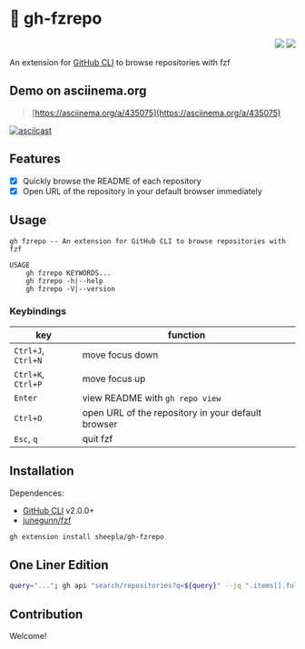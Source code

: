 # 🚀 gh-fzrepo

<div align="right">
    <img src="https://img.shields.io/static/v1?label=Language&message=Shell&color=blue&style=flat-square"/>
    <img src="https://img.shields.io/static/v1?label=License&message=MIT&color=blue&style=flat-square"/>
</div>

An extension for [GitHub CLI](https://github.com/cli/cli) to browse repositories with fzf

## Demo on asciinema.org

> [https://asciinema.org/a/435075](https://asciinema.org/a/435075)

[![asciicast](https://asciinema.org/a/435075.svg)](https://asciinema.org/a/435075)

## Features

- [x] Quickly browse the README of each repository
- [x] Open URL of the repository in your default browser immediately

## Usage

```
gh fzrepo -- An extension for GitHub CLI to browse repositories with fzf

USAGE
    gh fzrepo KEYWORDS...
    gh fzrepo -h|--help
    gh fzrepo -V|--version
```

### Keybindings

| key | function |
|-----|----------|
| `Ctrl+J`, `Ctrl+N` | move focus down |
| `Ctrl+K`, `Ctrl+P` | move focus up |
| `Enter` | view README with `gh repo view` |
| `Ctrl+O` | open URL of the repository in your default browser | 
| `Esc`, `q` | quit fzf | 

## Installation

Dependences:

- [GitHub CLI](https://github.com/cli/cli) v2.0.0+
- [junegunn/fzf](https://github.com/junegunn/fzf)

```bash
gh extension install sheepla/gh-fzrepo
```

## One Liner Edition

```bash
query="..."; gh api "search/repositories?q=${query}" --jq ".items[].full_name" | fzf --preview "gh repo view {}" --bind "enter:execute(gh repo view {})" --bind "ctrl-o:execute(gh repo view -w {})"
```

## Contribution

Welcome!

